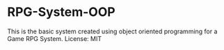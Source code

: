 # RPG-System-OOP
This is the basic system created using object oriented programming for a Game RPG System. License: MIT
